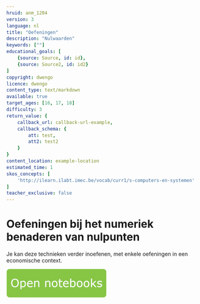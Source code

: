 ```yaml
---
hruid: anm_1204
version: 3
language: nl
title: "Oefeningen"
description: "Nulwaarden"
keywords: [""]
educational_goals: [
    {source: Source, id: id}, 
    {source: Source2, id: id2}
]
copyright: dwengo
licence: dwengo
content_type: text/markdown
available: true
target_ages: [16, 17, 18]
difficulty: 3
return_value: {
    callback_url: callback-url-example,
    callback_schema: {
        att: test,
        att2: test2
    }
}
content_location: example-location
estimated_time: 1
skos_concepts: [
    'http://ilearn.ilabt.imec.be/vocab/curr1/s-computers-en-systemen'
]
teacher_exclusive: false
---
```


# Oefeningen bij het numeriek benaderen van nulpunten 

Je kan deze technieken verder inoefenen, met enkele oefeningen in een economische context.

[![](embed/Knop.png "Knop")](https://kiks.ilabt.imec.be/jupyterhub/?id=6525 "Nulwaarden numeriek bepalen economie")
